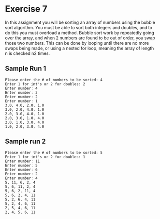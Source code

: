 # Exercise 7

In this assignment you will be sorting an array of numbers using the bubble sort algorithm.  You must be able to sort both integers and doubles, and to do this you must overload a method.
Bubble sort work by repeatedly going over the array, and when 2 numbers are found to be out of order, you swap those two numbers.
This can be done by looping until there are no more swaps being made, or using a nested for loop, meaning the array of length n is checked n2 times. 

## Sample Run 1
```
Please enter the # of numbers to be sorted: 4
Enter 1 for int's or 2 for doubles: 2
Enter number: 4
Enter number: 3
Enter number: 2
Enter number: 1
3.0, 4.0, 2.0, 1.0
3.0, 2.0, 4.0, 1.0
2.0, 3.0, 4.0, 1.0
2.0, 3.0, 1.0, 4.0
2.0, 1.0, 3.0, 4.0
1.0, 2.0, 3.0, 4.0
```

## Sample run 2
```
Please enter the # of numbers to be sorted: 5
Enter 1 for int's or 2 for doubles: 1
Enter number: 11
Enter number: 5
Enter number: 6
Enter number: 2
Enter number: 4
5, 11, 6, 2, 4
5, 6, 11, 2, 4
5, 6, 2, 11, 4
5, 6, 2, 4, 11
5, 2, 6, 4, 11
5, 2, 4, 6, 11
2, 5, 4, 6, 11
2, 4, 5, 6, 11
```